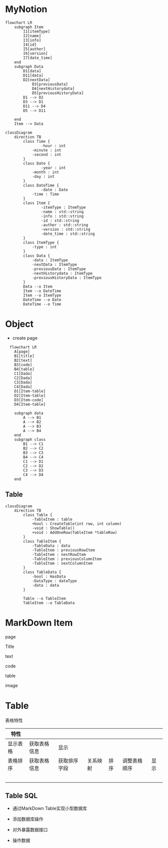 # MyNotion

```mermaid
flowchart LR
	subgraph Item
		I1[itemType]
		I2[name]
		I3[info]
		I4[id]
		I5[auther]
		I6[version]
		I7[date_time]
	end
	subgraph Data
		D1[data]
		D11[data]
		D2[nextData]
    		D3[previousData]
    		D4[nextHistorydata]
    		D5[previousHistoryData]
		D1 --> D2
		D3 --> D1
		D11 --> D4
		D5 --> D11

	end
	Item --> Data
```

```mermaid
classDiagram
  	direction TB
  		class Time {
    			-hour : int
			-minute : int
			-second : int
  		}
		class Date {
    			-year : int
			-month : int
			-day : int
  		}
		class DateTime {
    			-date : Date
			-time : Time
  		}
		class Item {
    			-itemType : ItemType
    			-name : std::string
    			-info : std::string
    			-id : std::string
    			-auther : std::string
    			-version : std::string
    			-date_time : std::string
  		}
		class ItemType {
			-type : int
		}
		class Data {
			-data : ItemType
			-nextData : ItemType
			-previousData : ItemType
			-nextHistorydata : ItemType
			-previousHistoryData : ItemType
		}
		Data --o Item
		Item --o DateTime
		Item --o ItemType
		DateTime --o Date
		DateTime --o Time
```

# Object

* create page

```mermaid
  flowchart LR
  	A[page]
  	B1[title]
  	B2[text]
  	B3[code]
  	B4[table]
  	C1[Dada]
  	C2[Dada]
  	C3[Dada]
  	C4[Dada]
  	D1[Item-table]
  	D2[Item-table]
  	D3[Item-code]
  	D4[Item-table]

  	subgraph data
  		A --> B1
  		A --> B2
  		A --> B3
  		A --> B4
  	end
  	subgraph class
		B1 --> C1
  		B2 --> C2
  		B3 --> C3
  		B4 --> C4
  		C1 --> D1
  		C2 --> D2
  		C3 --> D3
  		C4 --> D4
  	end

```

## Table

```mermaid
classDiagram
  	direction TB
  		class Table {
    		-TableItem : table
			+bool : CreateTable(int row, int column)
			-void : ShowTable()
			+void : AddOneRow(TableItem *tableRow)
  		}
		class TableItem {
    		-TableData : data
			-TableItem : previousRowItem
			-TableItem : nextRowItem
			-TableItem : previousColumnItem
			-TableItem : nextColumnItem
  		}
		class TableData {
    		-bool : HasData
			-DataType : dataType
			-data : data
  		}

		Table --o TableItem
		TableItem --o TableData

```

# MarkDown Item

page

Title

text

code

table

image


# Table

表格特性

| 特性     |              |              |          |      |              |      |
| -------- | ------------ | ------------ | -------- | ---- | ------------ | ---- |
| 显示表格 | 获取表格信息 | 显示         |          |      |              |      |
| 表格排序 | 获取表格信息 | 获取排序字段 | 关系映射 | 排序 | 调整表格顺序 | 显示 |
|          |              |              |          |      |              |      |
|          |              |              |          |      |              |      |
|          |              |              |          |      |              |      |
|          |              |              |          |      |              |      |
|          |              |              |          |      |              |      |


## Table SQL

* 通过MarkDown Table实现小型数据库

* 添加数据库操作

* 对外暴露数据接口

* 操作数据
